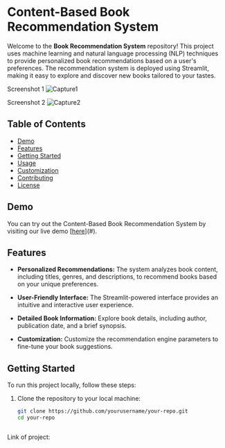 # Content-Based Book Recommendation System

Welcome to the **Book Recommendation System** repository! This project uses machine learning and natural language processing (NLP) techniques to provide personalized book recommendations based on a user's preferences. The recommendation system is deployed using Streamlit, making it easy to explore and discover new books tailored to your tastes.

Screenshot 1
![Capture1](https://user-images.githubusercontent.com/58501537/199905607-66f7187c-072f-4996-b573-eb8f8c665b63.PNG)


Screenshot 2
![Capture2](https://user-images.githubusercontent.com/58501537/199905657-4d8940ac-8c66-4149-bb97-b9cae1f8afb6.PNG)



## Table of Contents

- [Demo](#demo)
- [Features](#features)
- [Getting Started](#getting-started)
- [Usage](#usage)
- [Customization](#customization)
- [Contributing](#contributing)
- [License](#license)

## Demo

You can try out the Content-Based Book Recommendation System by visiting our live demo [[here](https://bookismine.herokuapp.com/)](#).

## Features

- **Personalized Recommendations:** The system analyzes book content, including titles, genres, and descriptions, to recommend books based on your unique preferences.

- **User-Friendly Interface:** The Streamlit-powered interface provides an intuitive and interactive user experience.

- **Detailed Book Information:** Explore book details, including author, publication date, and a brief synopsis.

- **Customization:** Customize the recommendation engine parameters to fine-tune your book suggestions.

## Getting Started

To run this project locally, follow these steps:

1. Clone the repository to your local machine:

   ```bash
   git clone https://github.com/yourusername/your-repo.git
   cd your-repo



Link of project: 

